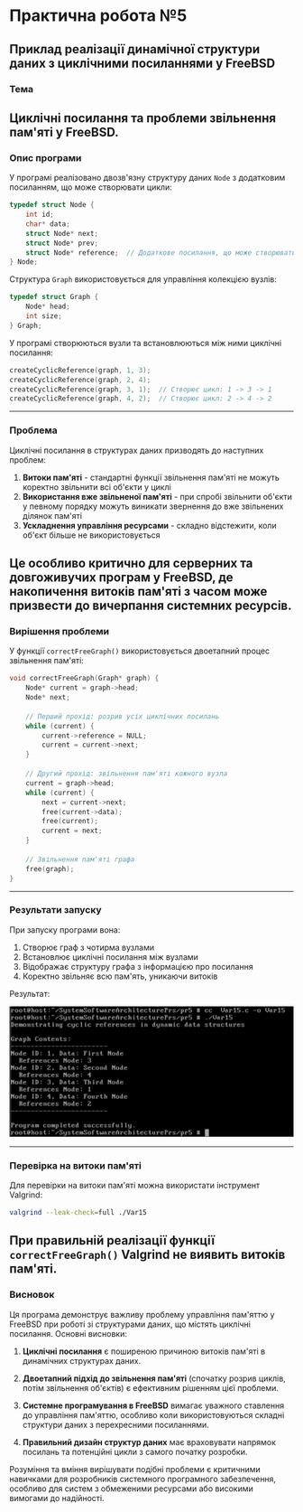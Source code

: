 # Практична робота №5
## Приклад реалізації динамічної структури даних з циклічними посиланнями у FreeBSD
### Тема
**Циклічні посилання та проблеми звільнення пам'яті у FreeBSD.**  
---
### Опис програми
У програмі реалізовано двозв'язну структуру даних `Node` з додатковим посиланням, що може створювати цикли:
```c
typedef struct Node {
    int id;
    char* data;
    struct Node* next;
    struct Node* prev;
    struct Node* reference;  // Додаткове посилання, що може створювати цикл
} Node;
```
Структура `Graph` використовується для управління колекцією вузлів:
```c
typedef struct Graph {
    Node* head;
    int size;
} Graph;
```
У програмі створюються вузли та встановлюються між ними циклічні посилання:
```c
createCyclicReference(graph, 1, 3);
createCyclicReference(graph, 2, 4);
createCyclicReference(graph, 3, 1);  // Створює цикл: 1 -> 3 -> 1
createCyclicReference(graph, 4, 2);  // Створює цикл: 2 -> 4 -> 2
```
---
### Проблема
Циклічні посилання в структурах даних призводять до наступних проблем:

1. **Витоки пам'яті** - стандартні функції звільнення пам'яті не можуть коректно звільнити всі об'єкти у циклі
2. **Використання вже звільненої пам'яті** - при спробі звільнити об'єкти у певному порядку можуть виникати звернення до вже звільнених ділянок пам'яті
3. **Ускладнення управління ресурсами** - складно відстежити, коли об'єкт більше не використовується

Це особливо критично для серверних та довгоживучих програм у FreeBSD, де накопичення витоків пам'яті з часом може призвести до вичерпання системних ресурсів.
---
### Вирішення проблеми
У функції `correctFreeGraph()` використовується двоетапний процес звільнення пам'яті:
```c
void correctFreeGraph(Graph* graph) {
    Node* current = graph->head;
    Node* next;
    
    // Перший прохід: розрив усіх циклічних посилань
    while (current) {
        current->reference = NULL;
        current = current->next;
    }
    
    // Другий прохід: звільнення пам'яті кожного вузла
    current = graph->head;
    while (current) {
        next = current->next;
        free(current->data);
        free(current);
        current = next;
    }
    
    // Звільнення пам'яті графа
    free(graph);
}
```
---
### Результати запуску
При запуску програми вона:
1. Створює граф з чотирма вузлами
2. Встановлює циклічні посилання між вузлами
3. Відображає структуру графа з інформацією про посилання
4. Коректно звільняє всю пам'ять, уникаючи витоків

Результат:

![](Var15.png)

---
### Перевірка на витоки пам'яті
Для перевірки на витоки пам'яті можна використати інструмент Valgrind:
```bash
valgrind --leak-check=full ./Var15
```

При правильній реалізації функції `correctFreeGraph()` Valgrind не виявить витоків пам'яті.
---
### Висновок
Ця програма демонструє важливу проблему управління пам'яттю у FreeBSD при роботі зі структурами даних, що містять циклічні посилання. Основні висновки:

1. **Циклічні посилання** є поширеною причиною витоків пам'яті в динамічних структурах даних.

2. **Двоетапний підхід до звільнення пам'яті** (спочатку розрив циклів, потім звільнення об'єктів) є ефективним рішенням цієї проблеми.

3. **Системне програмування в FreeBSD** вимагає уважного ставлення до управління пам'яттю, особливо коли використовуються складні структури даних з перехресними посиланнями.

4. **Правильний дизайн структур даних** має враховувати напрямок посилань та потенційні цикли з самого початку розробки.

Розуміння та вміння вирішувати подібні проблеми є критичними навичками для розробників системного програмного забезпечення, особливо для систем з обмеженими ресурсами або високими вимогами до надійності.